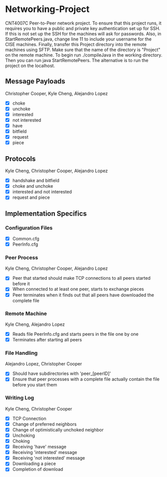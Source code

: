 # Networking-Project

CNT4007C Peer-to-Peer network project. 
To ensure that this project runs, it requires you to have a public and private key 
authentication set up for SSH. If this is not set up the SSH for the machines will 
ask for passwords. Also, in StartRemotePeers.java, change line 11 to include your 
username for the CISE machines. Finally, transfer this Project directory into the 
remote machines using SFTP. Make sure that the name of the directory is "Project"
on the remote machine. To begin run ./compileJava in the working directory. 
Then you can run java StartRemotePeers. The alternative is to run the project on
the localhost.

## Message Payloads
Christopher Cooper, Kyle Cheng, Alejandro Lopez
- [x] choke 
- [x] unchoke
- [x] interested
- [x] not interested
- [x] have
- [x] bitfield
- [x] request
- [x] piece

## Protocols
Kyle Cheng, Christopher Cooper, Alejandro Lopez
- [X] handshake and bitfield
- [X] choke and unchoke
- [X] interested and not interested
- [X] request and piece

## Implementation Specifics
### Configuration Files
- [x] Common.cfg
- [x] PeerInfo.cfg

### Peer Process
Kyle Cheng, Christopher Cooper, Alejandro Lopez
- [X] Peer that started should make TCP connections to all peers started before it
- [X] When connected to at least one peer, starts to exchange pieces
- [X] Peer terminates when it finds out that all peers have downloaded the complete file

### Remote Machine 
Kyle Cheng, Alejandro Lopez
- [x] Reads file PeerInfo.cfg and starts peers in the file one by one
- [x] Terminates after starting all peers

### File Handling
Alejandro Lopez, Christopher Cooper
- [x] Should have subdirectories with 'peer_[peerID]'
- [x] Ensure that peer processes with a complete file actually contain the file before you start them

### Writing Log 
Kyle Cheng, Christopher Cooper
- [X] TCP Connection
- [X] Change of preferred neighbors
- [X] Change of optimistically unchoked neighbor
- [X] Unchoking
- [X] Choking
- [X] Receiving 'have' message
- [X] Receiving 'interested' message
- [X] Receiving 'not interested' message
- [X] Downloading a piece
- [X] Completion of download
